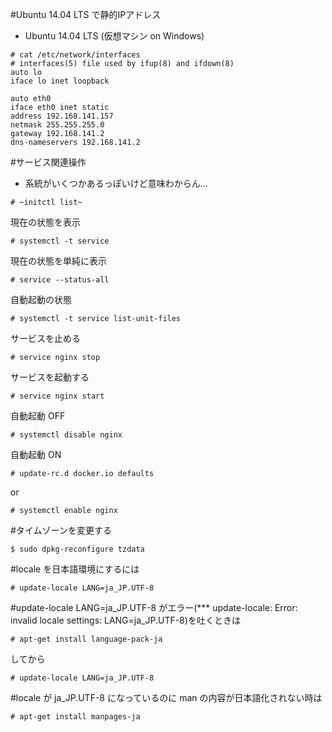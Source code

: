 #Ubuntu 14.04 LTS で静的IPアドレス

- Ubuntu 14.04 LTS (仮想マシン on Windows)

```
# cat /etc/network/interfaces
# interfaces(5) file used by ifup(8) and ifdown(8)
auto lo
iface lo inet loopback

auto eth0
iface eth0 inet static
address 192.168.141.157
netmask 255.255.255.0
gateway 192.168.141.2
dns-nameservers 192.168.141.2
```

















#サービス関連操作

- 系統がいくつかあるっぽいけど意味わからん...

```
# ~initctl list~
```

現在の状態を表示

```
# systemctl -t service
```

現在の状態を単純に表示

```
# service --status-all
```

自動起動の状態

```
# systemctl -t service list-unit-files
```

サービスを止める

```
# service nginx stop
```

サービスを起動する

```
# service nginx start
```

自動起動 OFF

```
# systemctl disable nginx
```

自動起動 ON

```
# update-rc.d docker.io defaults
```
or

```
# systemctl enable nginx
```





















#タイムゾーンを変更する

```
$ sudo dpkg-reconfigure tzdata
```


















#locale を日本語環境にするには

```
# update-locale LANG=ja_JP.UTF-8
```

#update-locale LANG=ja_JP.UTF-8 がエラー(*** update-locale: Error: invalid locale settings:  LANG=ja_JP.UTF-8)を吐くときは

```
# apt-get install language-pack-ja
```

してから

```
# update-locale LANG=ja_JP.UTF-8
```





#locale が ja_JP.UTF-8 になっているのに man の内容が日本語化されない時は

```
# apt-get install manpages-ja
```
